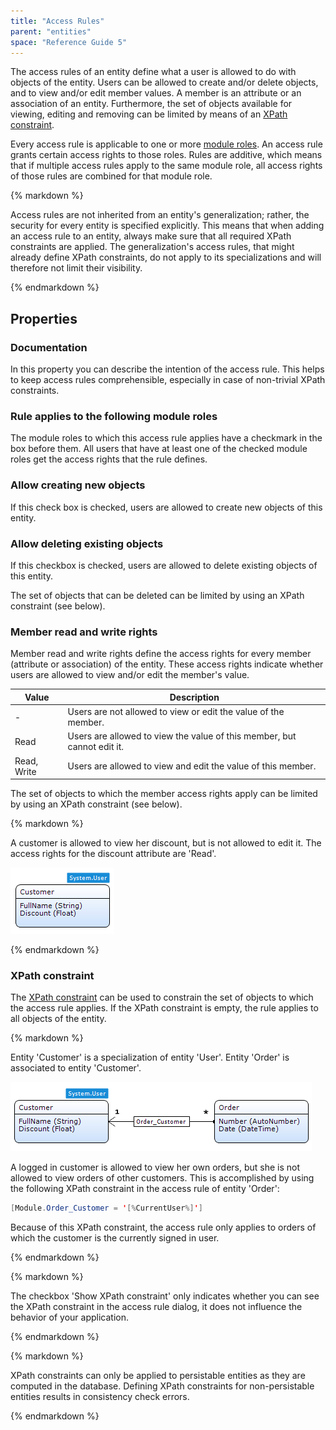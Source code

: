 ```yaml
---
title: "Access Rules"
parent: "entities"
space: "Reference Guide 5"
---
```



The access rules of an entity define what a user is allowed to do with objects of the entity. Users can be allowed to create and/or delete objects, and to view and/or edit member values. A member is an attribute or an association of an entity. Furthermore, the set of objects available for viewing, editing and removing can be limited by means of an [XPath constraint](/refguide5/xpath-constraints).

Every access rule is applicable to one or more [module roles](/refguide5/module-role). An access rule grants certain access rights to those roles. Rules are additive, which means that if multiple access rules apply to the same module role, all access rights of those rules are combined for that module role.

<div class="alert alert-warning">{% markdown %}

Access rules are not inherited from an entity's generalization; rather, the security for every entity is specified explicitly. This means that when adding an access rule to an entity, always make sure that all required XPath constraints are applied. The generalization's access rules, that might already define XPath constraints, do not apply to its specializations and will therefore not limit their visibility.

{% endmarkdown %}</div>

## Properties

### Documentation

In this property you can describe the intention of the access rule. This helps to keep access rules comprehensible, especially in case of non-trivial XPath constraints.

### Rule applies to the following module roles

The module roles to which this access rule applies have a checkmark in the box before them. All users that have at least one of the checked module roles get the access rights that the rule defines.

### Allow creating new objects

If this check box is checked, users are allowed to create new objects of this entity.

### Allow deleting existing objects

If this checkbox is checked, users are allowed to delete existing objects of this entity.

The set of objects that can be deleted can be limited by using an XPath constraint (see below).

### Member read and write rights

Member read and write rights define the access rights for every member (attribute or association) of the entity. These access rights indicate whether users are allowed to view and/or edit the member's value.

<table><thead><tr><th class="confluenceTh">Value</th><th class="confluenceTh">Description</th></tr></thead><tbody><tr><td class="confluenceTd">-</td><td class="confluenceTd">Users are not allowed to view or edit the value of the member.</td></tr><tr><td class="confluenceTd">Read</td><td class="confluenceTd">Users are allowed to view the value of this member, but cannot edit it.</td></tr><tr><td class="confluenceTd">Read, Write</td><td class="confluenceTd">Users are allowed to view and edit the value of this member.</td></tr></tbody></table>

The set of objects to which the member access rights apply can be limited by using an XPath constraint (see below).

<div class="alert alert-info">{% markdown %}

A customer is allowed to view her discount, but is not allowed to edit it. The access rights for the discount attribute are 'Read'.

![](attachments/819203/917534.png)

{% endmarkdown %}</div>

### XPath constraint

The [XPath constraint](/refguide5/xpath-constraints) can be used to constrain the set of objects to which the access rule applies. If the XPath constraint is empty, the rule applies to all objects of the entity.

<div class="alert alert-info">{% markdown %}

Entity 'Customer' is a specialization of entity 'User'. Entity 'Order' is associated to entity 'Customer'.

![](attachments/819203/917537.png)

A logged in customer is allowed to view her own orders, but she is not allowed to view orders of other customers. This is accomplished by using the following XPath constraint in the access rule of entity 'Order':

```java
[Module.Order_Customer = '[%CurrentUser%]']
```

Because of this XPath constraint, the access rule only applies to orders of which the customer is the currently signed in user.

{% endmarkdown %}</div><div class="alert alert-info">{% markdown %}

The checkbox 'Show XPath constraint' only indicates whether you can see the XPath constraint in the access rule dialog, it does not influence the behavior of your application.

{% endmarkdown %}</div><div class="alert alert-warning">{% markdown %}

XPath constraints can only be applied to persistable entities as they are computed in the database. Defining XPath constraints for non-persistable entities results in consistency check errors.

{% endmarkdown %}</div>
